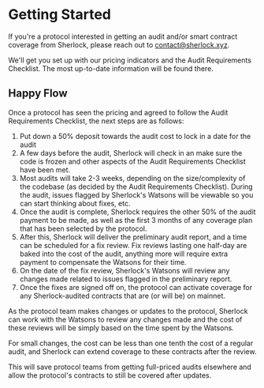 # Getting Started

If you're a protocol interested in getting an audit and/or smart contract coverage from Sherlock, please reach out to contact@sherlock.xyz. 

We'll get you set up with our pricing indicators and the Audit Requirements Checklist. The most up-to-date information will be found there. 

## Happy Flow

Once a protocol has seen the pricing and agreed to follow the Audit Requirements Checklist, the next steps are as follows:

1. Put down a 50% deposit towards the audit cost to lock in a date for the audit
2. A few days before the audit, Sherlock will check in an make sure the code is frozen and other aspects of the Audit Requirements Checklist have been met. 
3. Most audits will take 2-3 weeks, depending on the size/complexity of the codebase (as decided by the Audit Requirements Checklist). During the audit, issues flagged by Sherlock's Watsons will be viewable so you can start thinking about fixes, etc.
4. Once the audit is complete, Sherlock requires the other 50% of the audit payment to be made, as well as the first 3 months of any coverage plan that has been selected by the protocol.
5. After this, Sherlock will deliver the preliminary audit report, and a time can be scheduled for a fix review. Fix reviews lasting one half-day are baked into the cost of the audit, anything more will require extra payment to compensate the Watsons for their time. 
6. On the date of the fix review, Sherlock's Watsons will review any changes made related to issues flagged in the preliminary report. 
7. Once the fixes are signed off on, the protocol can activate coverage for any Sherlock-audited contracts that are (or will be) on mainnet. 

As the protocol team makes changes or updates to the protocol, Sherlock can work with the Watsons to review any changes made and the cost of these reviews will be simply based on the time spent by the Watsons. 

For small changes, the cost can be less than one tenth the cost of a regular audit, and Sherlock can extend coverage to these contracts after the review. 

This will save protocol teams from getting full-priced audits elsewhere and allow the protocol's contracts to still be covered after updates. 
